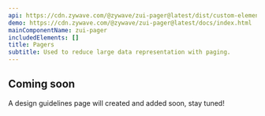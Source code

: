 ```yaml
---
api: https://cdn.zywave.com/@zywave/zui-pager@latest/dist/custom-elements.json
demo: https://cdn.zywave.com/@zywave/zui-pager@latest/docs/index.html
mainComponentName: zui-pager
includedElements: []
title: Pagers
subtitle: Used to reduce large data representation with paging.
---
```


## Coming soon

A design guidelines page will created and added soon, stay tuned!
